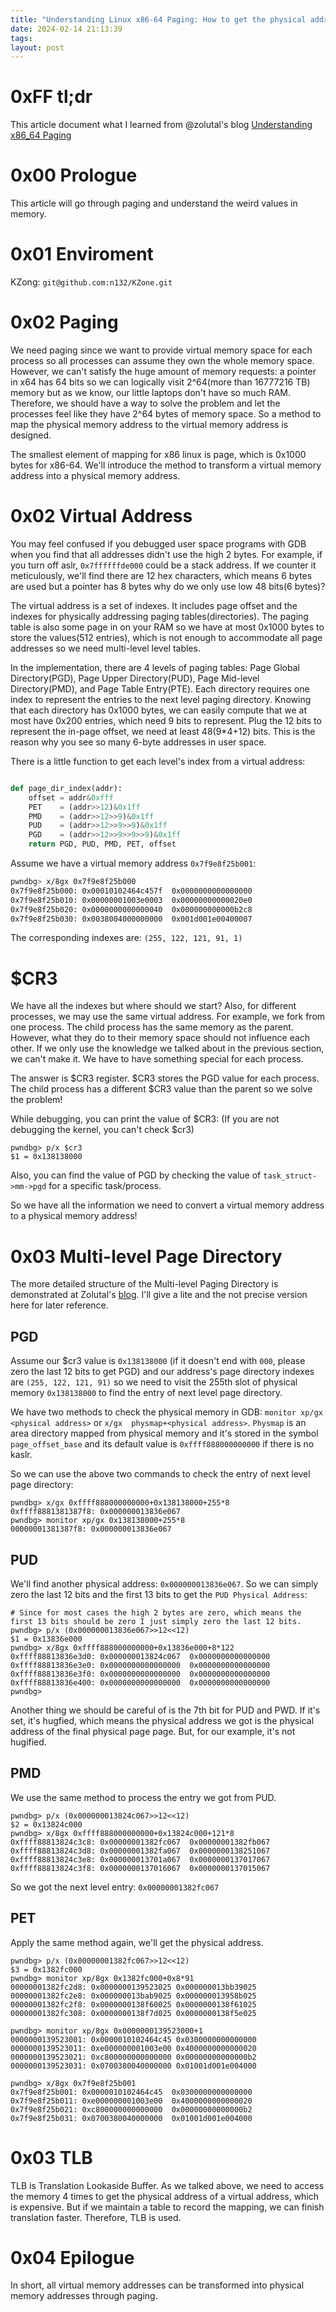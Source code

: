 ```yaml
---
title: "Understanding Linux x86-64 Paging: How to get the physical address from a virtual address"
date: 2024-02-14 21:13:39
tags: 
layout: post
---
```


# 0xFF tl;dr

This article document what I learned from @zolutal's blog [Understanding x86_64 Paging][1]

# 0x00 Prologue

This article will go through paging and understand the weird values in memory. 

# 0x01 Enviroment

KZong: `git@github.com:n132/KZone.git`

# 0x02 Paging

We need paging since we want to provide virtual memory space for each process so all processes can assume they own the whole memory space. However, we can't satisfy the huge amount of memory requests: a pointer in x64 has 64 bits so we can logically visit 2^64(more than 16777216 TB) memory but as we know, our little laptops don't have so much RAM. Therefore, we should have a way to solve the problem and let the processes feel like they have 2^64 bytes of memory space. So a method to map the physical memory address to the virtual memory address is designed. 

The smallest element of mapping for x86 linux is page, which is 0x1000 bytes for x86-64. We'll introduce the method to transform a virtual memory address into a physical memory address. 


# 0x02 Virtual Address

You may feel confused if you debugged user space programs with GDB when you find that all addresses didn't use the high 2 bytes. For example, if you turn off aslr, `0x7ffffffde000` could be a stack address. If we counter it meticulously, we'll find there are 12 hex characters, which means 6 bytes are used but a pointer has 8 bytes why do we only use low 48 bits(6 bytes)?

The virtual address is a set of indexes. It includes page offset and the indexes for physically addressing paging tables(directories). The paging table is also some page in on your RAM so we have at most 0x1000 bytes to store the values(512 entries), which is not enough to accommodate all page addresses so we need multi-level level tables. 

In the implementation, there are 4 levels of paging tables: Page Global Directory(PGD), Page Upper Directory(PUD), Page Mid-level Directory(PMD), and Page Table Entry(PTE). Each directory requires one index to represent the entries to the next level paging directory. Knowing that each directory has 0x1000 bytes, we can easily compute that we at most have 0x200 entries, which need 9 bits to represent. Plug the 12 bits to represent the in-page offset, we need at least 48(9*4+12) bits. This is the reason why you see so many 6-byte addresses in user space. 

There is a little function to get each level's index from a virtual address:

```python

def page_dir_index(addr):
    offset = addr&0xfff
    PET    = (addr>>12)&0x1ff
    PMD    = (addr>>12>>9)&0x1ff
    PUD    = (addr>>12>>9>>9)&0x1ff
    PGD    = (addr>>12>>9>>9>>9)&0x1ff
    return PGD, PUD, PMD, PET, offset
```


Assume we have a virtual memory address `0x7f9e8f25b001`:

```bash
pwndbg> x/8gx 0x7f9e8f25b000
0x7f9e8f25b000: 0x00010102464c457f  0x0000000000000000
0x7f9e8f25b010: 0x00000001003e0003  0x00000000000020e0
0x7f9e8f25b020: 0x0000000000000040  0x000000000000b2c8
0x7f9e8f25b030: 0x0038004000000000  0x001d001e00400007
```

The corresponding indexes are:
`(255, 122, 121, 91, 1)`

# $CR3

We have all the indexes but where should we start? Also, for different processes, we may use the same virtual address. For example, we fork from one process. The child process has the same memory as the parent. However, what they do to their memory space should not influence each other. If we only use the knowledge we talked about in the previous section, we can't make it. We have to have something special for each process.


The answer is $CR3 register. $CR3 stores the PGD value for each process. The child process has a different $CR3 value than the parent so we solve the problem!


While debugging, you can print the value of $CR3: (If you are not debugging the kernel, you can't check $cr3)

```
pwndbg> p/x $cr3
$1 = 0x138138000
```


Also, you can find the value of PGD by checking the value of `task_struct->mm->pgd` for a specific task/process.

So we have all the information we need to convert a virtual memory address to a physical memory address!


# 0x03 Multi-level Page Directory



The more detailed structure of the Multi-level Paging Directory is demonstrated at Zolutal's [blog][1]. I'll give a lite and the not precise version here for later reference. 



## PGD

Assume our $cr3 value is `0x138138000` (if it doesn't end with `000`, please zero the last 12 bits to get PGD) and our address's page directory indexes are `(255, 122, 121, 91)` so we need to visit the 255th slot of physical memory `0x138138000` to find the entry of next level page directory. 


We have two methods to check the physical memory in GDB: `monitor xp/gx <physical address>` or `x/gx  physmap+<physical address>`. `Physmap` is an area directory mapped from physical memory and it's stored in the symbol `page_offset_base` and its default value is `0xffff888000000000` if there is no kaslr. 


So we can use the above two commands to check the entry of next level page directory:

```
pwndbg> x/gx 0xffff888000000000+0x138138000+255*8
0xffff8881381387f8: 0x000000013836e067
pwndbg> monitor xp/gx 0x138138000+255*8
00000001381387f8: 0x000000013836e067
```


## PUD


We'll find another physical address: `0x000000013836e067`. So we can simply zero the last 12 bits and the first 13 bits to get the `PUD Physical Address`:


```
# Since for most cases the high 2 bytes are zero, which means the first 13 bits should be zero I just simply zero the last 12 bits.
pwndbg> p/x (0x000000013836e067>>12<<12)
$1 = 0x13836e000
pwndbg> x/8gx 0xffff888000000000+0x13836e000+8*122
0xffff88813836e3d0: 0x000000013824c067  0x0000000000000000
0xffff88813836e3e0: 0x0000000000000000  0x0000000000000000
0xffff88813836e3f0: 0x0000000000000000  0x0000000000000000
0xffff88813836e400: 0x0000000000000000  0x0000000000000000
pwndbg> 
```

Another thing we should be careful of is the 7th bit for PUD and PWD. If it's set, it's hugfied, which means the physical address we got is the physical address of the final physical page page. But, for our example, it's not hugified.


## PMD

We use the same method to process the entry we got from PUD.


```
pwndbg> p/x (0x000000013824c067>>12<<12)
$2 = 0x13824c000
pwndbg> x/8gx 0xffff888000000000+0x13824c000+121*8
0xffff88813824c3c8: 0x00000001382fc067  0x00000001382fb067
0xffff88813824c3d8: 0x00000001382fa067  0x0000000138251067
0xffff88813824c3e8: 0x000000013701a067  0x0000000137017067
0xffff88813824c3f8: 0x0000000137016067  0x0000000137015067
```

So we got the next level entry: `0x00000001382fc067`


## PET

Apply the same method again, we'll get the physical address.

```
pwndbg> p/x (0x00000001382fc067>>12<<12)
$3 = 0x1382fc000
pwndbg> monitor xp/8gx 0x1382fc000+0x8*91
00000001382fc2d8: 0x0000000139523025 0x000000013bb39025
00000001382fc2e8: 0x000000013bab9025 0x000000013958b025
00000001382fc2f8: 0x0000000138f60025 0x0000000138f61025
00000001382fc308: 0x0000000138f7d025 0x0000000138f5e025

pwndbg> monitor xp/8gx 0x0000000139523000+1
0000000139523001: 0x0000010102464c45 0x0300000000000000
0000000139523011: 0xe000000001003e00 0x4000000000000020
0000000139523021: 0xc800000000000000 0x00000000000000b2
0000000139523031: 0x0700380040000000 0x01001d001e004000

pwndbg> x/8gx 0x7f9e8f25b001
0x7f9e8f25b001: 0x0000010102464c45  0x0300000000000000
0x7f9e8f25b011: 0xe000000001003e00  0x4000000000000020
0x7f9e8f25b021: 0xc800000000000000  0x00000000000000b2
0x7f9e8f25b031: 0x0700380040000000  0x01001d001e004000
```


# 0x03 TLB

TLB is Translation Lookaside Buffer.
As we talked above, we need to access the memory 4 times to get the physical address of a virtual address, which is expensive. But if we maintain a table to record the mapping, we can finish translation faster. Therefore, TLB is used.


# 0x04 Epilogue

In short, all virtual memory addresses can be transformed into physical memory addresses through paging.


[1]: https://zolutal.github.io/understanding-paging/